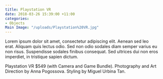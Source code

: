 ```yaml
---
title: Playstation VR
date: 2018-03-26 15:39:00 +11:00
categories:
- Objects
Main Image: "/uploads/Playstation%20VR.jpg"
---
```


Lorem ipsum dolor sit amet, consectetur adipiscing elit. Aenean sed leo erat. Aliquam quis lectus odio. Sed non odio sodales diam semper varius eu non risus. Suspendisse sodales finibus consequat. Sed ultrices dui non eros imperdiet, in tristique sapien dictum. 

Playstation VR $549 (with Camera and Game Bundle). Photography and Art Direction by Anna Pogossova. Styling by Miguel Urbina Tan.